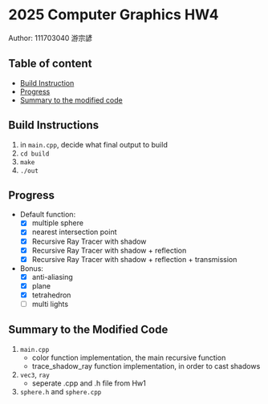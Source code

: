 # 2025 Computer Graphics HW4

Author: 111703040 游宗諺

## Table of content

- [Build Instruction](#build-instructions)
- [Progress](#progress)
- [Summary to the modified code](#summary-to-the-modified-code)

## Build Instructions

1. in `main.cpp`, decide what final output to build
2. `cd build`
3. `make`
4. `./out`

## Progress

- Default function:
    - [x] multiple sphere
    - [x] nearest intersection point
    - [x] Recursive Ray Tracer with shadow
    - [x] Recursive Ray Tracer with shadow + reflection
    - [x] Recursive Ray Tracer with shadow + reflection + transmission
- Bonus:
    - [x] anti-aliasing
    - [x] plane
    - [x] tetrahedron
    - [ ] multi lights

## Summary to the Modified Code

1. `main.cpp`
    - color function implementation, the main recursive function
    - trace_shadow_ray function implementation, in order to cast shadows
2. `vec3`, `ray`
    - seperate .cpp and .h file from Hw1
3. `sphere.h` and `sphere.cpp`